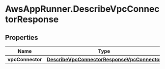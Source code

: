 # AwsAppRunner.DescribeVpcConnectorResponse

## Properties

Name | Type | Description | Notes
------------ | ------------- | ------------- | -------------
**vpcConnector** | [**DescribeVpcConnectorResponseVpcConnector**](DescribeVpcConnectorResponseVpcConnector.md) |  | 



